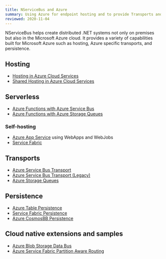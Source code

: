 ```yaml
---
title: NServiceBus and Azure
summary: Using Azure for endpoint hosting and to provide Transports and Persistence
reviewed: 2020-11-04
---
```


NServiceBus helps create distributed .NET systems not only on premises but also in the Microsoft Azure cloud. It provides a variety of capabilities built for Microsoft Azure such as hosting, Azure specific transports, and persistence.

## Hosting

 * [Hosting in Azure Cloud Services](/nservicebus/hosting/cloud-services-host/)
 * [Shared Hosting in Azure Cloud Services](/samples/azure/shared-host/)

## Serverless

* [Azure Functions with Azure Service Bus](/nservicebus/hosting/azure-functions/service-bus.md)
* [Azure Functions with Azure Storage Queues](/previews/azure-functions-storage-queues.md)

### Self-hosting

 * [Azure App Service](/samples/showcase/cloud-azure/) using WebApps and WebJobs
 * [Service Fabric](/nservicebus/hosting/service-fabric-hosting/)

## Transports

 * [Azure Service Bus Transport](/transports/azure-service-bus/)
 * [Azure Service Bus Transport (Legacy)](/transports/azure-service-bus/legacy/)
 * [Azure Storage Queues](/transports/azure-storage-queues/)

## Persistence

 * [Azure Table Persistence](/persistence/azure-table/)
 * [Service Fabric Persistence](/persistence/service-fabric/)
 * [Azure CosmosBB Persistence](/previews/cosmosdb/)

## Cloud native extensions and samples

 * [Azure Blob Storage Data Bus](/samples/azure/blob-storage-databus/)
 * [Azure Service Fabric Partition Aware Routing](/samples/azure/azure-service-fabric-routing/)
